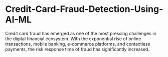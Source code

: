 # Credit-Card-Fraud-Detection-Using-AI-ML
  Credit card fraud has emerged as one of the most pressing challenges in the digital financial ecosystem. With the exponential rise of online transactions, mobile banking, e-commerce platforms, and contactless payments, the risk response time of fraud has significantly increased.
